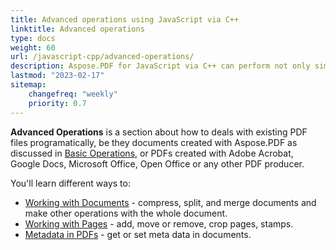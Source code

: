 ```yaml
---
title: Advanced operations using JavaScript via C++
linktitle: Advanced operations
type: docs
weight: 60
url: /javascript-cpp/advanced-operations/
description: Aspose.PDF for JavaScript via C++ can perform not only simple and easy tasks but also cope with more complex goals. Check the next section for advanced users and developers.
lastmod: "2023-02-17"
sitemap:
    changefreq: "weekly"
    priority: 0.7
---
```


**Advanced Operations** is a section about how to deals with existing PDF files programatically, be they documents created with Aspose.PDF as discussed in [Basic Operations](/pdf/javascript-cpp/basic-operations/), or PDFs created with Adobe Acrobat, Google Docs, Microsoft Office, Open Office or any other PDF producer.

You'll learn different ways to:

- [Working with Documents](/pdf/javascript-cpp/working-with-documents/) - compress, split, and merge documents and make other operations with the whole document.
- [Working with Pages](/pdf/javascript-cpp/working-with-pages/) - add, move or remove, crop pages, stamps.
- [Metadata in PDFs](/pdf/javascript-cpp/pdf-file-metadata/) - get or set meta data in documents.
